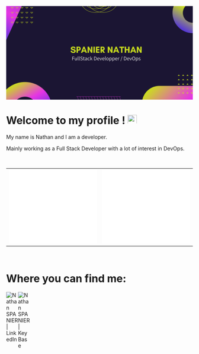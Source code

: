 <img align="center" alt="Nathan SPANIER | Banner" src="https://raw.githubusercontent.com/spaniernathan/spaniernathan/master/banner.png" />

# Welcome to my profile ! <img src="https://media.giphy.com/media/hvRJCLFzcasrR4ia7z/giphy.gif" width="25px" height="25px">

<p>My name is Nathan and I am a developer.</p>
<p>Mainly working as a Full Stack Developer with a lot of interest in DevOps.</p>
<br/>
<table border="0" cellspacing="0" cellpadding="0">
    <tr style="padding: 0">
    <td valign="top">
        <img height="200" src="https://raw.githubusercontent.com/spaniernathan/github-stats/master/generated/overview.svg#gh-dark-mode-only" />
    </td>
    <td valign="top">
        <img height="200" src="https://raw.githubusercontent.com/spaniernathan/github-stats/master/generated/languages.svg#gh-dark-mode-only" />
    </td>
    </tr>
</table>

<br/>

# Where you can find me:

<a href="https://www.linkedin.com/in/nathan-spanier-960730158/">
  <img align="left" alt="Nathan SPANIER | LinkedIn" width="32" src="https://cdn.jsdelivr.net/npm/simple-icons@latest/icons/linkedin.svg" />
</a>
<a href="https://keybase.io/spaniernathan">
  <img align="left" alt="Nathan SPANIER | KeyBase" width="32" src="https://cdn.jsdelivr.net/npm/simple-icons@latest/icons/keybase.svg" />
</a>
